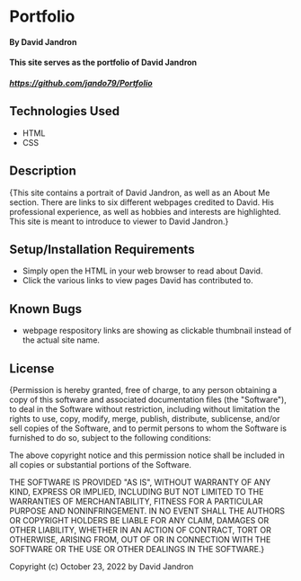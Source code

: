 # Portfolio

#### By David Jandron

#### This site serves as the portfolio of David Jandron

##### https://github.com/jando79/Portfolio

## Technologies Used

* HTML
* CSS

## Description

{This site contains a portrait of David Jandron, as well as an About Me section. There are links to six different webpages credited to David. His professional experience, as well as hobbies and interests are highlighted. This site is meant to introduce to viewer to David Jandron.}

## Setup/Installation Requirements

* Simply open the HTML in your web browser to read about David.
* Click the various links to view pages David has contributed to.

## Known Bugs

* webpage respository links are showing as clickable thumbnail instead of the actual site name.

## License

{Permission is hereby granted, free of charge, to any person obtaining a copy of this software and associated documentation files (the "Software"), to deal in the Software without restriction, including without limitation the rights to use, copy, modify, merge, publish, distribute, sublicense, and/or sell copies of the Software, and to permit persons to whom the Software is furnished to do so, subject to the following conditions:

The above copyright notice and this permission notice shall be included in all copies or substantial portions of the Software.

THE SOFTWARE IS PROVIDED "AS IS", WITHOUT WARRANTY OF ANY KIND, EXPRESS OR IMPLIED, INCLUDING BUT NOT LIMITED TO THE WARRANTIES OF MERCHANTABILITY, FITNESS FOR A PARTICULAR PURPOSE AND NONINFRINGEMENT. IN NO EVENT SHALL THE AUTHORS OR COPYRIGHT HOLDERS BE LIABLE FOR ANY CLAIM, DAMAGES OR OTHER LIABILITY, WHETHER IN AN ACTION OF CONTRACT, TORT OR OTHERWISE, ARISING FROM, OUT OF OR IN CONNECTION WITH THE SOFTWARE OR THE USE OR OTHER DEALINGS IN THE SOFTWARE.}

Copyright (c) October 23, 2022 by David Jandron
